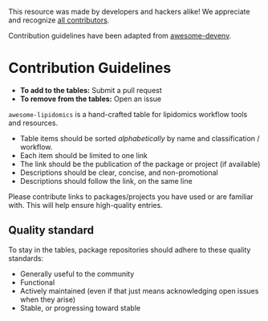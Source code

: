 This resource was made by developers and hackers alike! We appreciate and recognize [all contributors](https://github.com/lifs-tools/awesome-lipidomics/graphs/contributors).

Contribution guidelines have been adapted from [awesome-devenv](https://github.com/jondot/awesome-devenv/blob/master/CONTRIBUTING.md).

# Contribution Guidelines

- **To add to the tables:** Submit a pull request
- **To remove from the tables:** Open an issue

`awesome-lipidomics` is a hand-crafted table for lipidomics workflow tools and resources.

- Table items should be sorted *alphabetically* by name and classification / workflow.
- Each item should be limited to one link
- The link should be the publication of the package or project (if available)
- Descriptions should be clear, concise, and non-promotional
- Descriptions should follow the link, on the same line

Please contribute links to packages/projects you have used or are familiar with. This will help ensure high-quality entries.


## Quality standard

To stay in the tables, package repositories should adhere to these quality standards:

- Generally useful to the community
- Functional
- Actively maintained (even if that just means acknowledging open issues when they arise)
- Stable, or progressing toward stable

